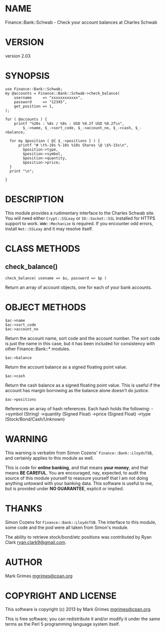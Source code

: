 # NAME

Finance::Bank::Schwab - Check your account balances at Charles Schwab

# VERSION

version 2.03

# SYNOPSIS

    use Finance::Bank::Schwab;
    my @accounts = Finance::Bank::Schwab->check_balance(
        username     => "xxxxxxxxxxxx",
        password     => "12345",
        get_position => 1,
    );

    for ( @accounts ) {
        printf "%20s : %8s / %8s : USD %9.2f USD %9.2f\n",
            $_->name, $_->sort_code, $_->account_no, $_->cash, $_->balance;

      for my $position ( @{ $_->positions } ) {
          printf "# \t%-10s %-10s %10s Shares \@ \$%-15s\n",
            $position->type,
            $position->symbol,
            $position->quantity,
            $position->price;
      }
      print "\n";

    }

# DESCRIPTION

This module provides a rudimentary interface to the Charles Schwab site.
You will need either `Crypt::SSLeay` or `IO::Socket::SSL` installed 
for HTTPS support to work. `WWW::Mechanize` is required.  If you encounter
odd errors, install `Net::SSLeay` and it may resolve itself.

# CLASS METHODS

## check\_balance()

    check_balance( usename => $u, password => $p )

Return an array of account objects, one for each of your bank accounts.

# OBJECT METHODS

    $ac->name
    $ac->sort_code
    $ac->account_no

Return the account name, sort code and the account number. The sort code is
just the name in this case, but it has been included for consistency with 
other Finance::Bank::\* modules.

    $ac->balance

Return the account balance as a signed floating point value.

    $ac->cash

Return the cash balance as a signed floating point value. This is useful if
the account has margin borrowing as the balance alone doesn't do justice.

    $ac->positions

References an array of hash references. Each hash holds the following:
	      ->symbol		(String)
	      ->quantity	(Signed Float)
	      ->price		(Signed Float)
	      ->type		(Stock/Bond/Cash/Unknown)

# WARNING

This warning is verbatim from Simon Cozens' `Finance::Bank::LloydsTSB`,
and certainly applies to this module as well.

This is code for __online banking__, and that means __your money__, and
that means __BE CAREFUL__. You are encouraged, nay, expected, to audit
the source of this module yourself to reassure yourself that I am not
doing anything untoward with your banking data. This software is useful
to me, but is provided under __NO GUARANTEE__, explicit or implied.

# THANKS

Simon Cozens for `Finance::Bank::LloydsTSB`. The interface to this module,
some code and the pod were all taken from Simon's module.

The ability to retrieve stock/bond/etc positions was contributed by Ryan Clark
<ryan.clark9@gmail.com>.

# AUTHOR

Mark Grimes <mgrimes@cpan.org>

# COPYRIGHT AND LICENSE

This software is copyright (c) 2013 by Mark Grimes <mgrimes@cpan.org>.

This is free software; you can redistribute it and/or modify it under
the same terms as the Perl 5 programming language system itself.

